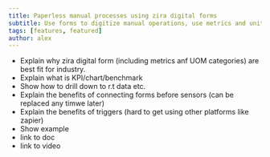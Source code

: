 ```yaml
---
title: Paperless manual processes using zira digital forms
subtitle: Use forms to digitize manual operations, use metrics and unit of measures in order to trigger alerts and visualize your data
tags: [features, featured]
author: alex
---
```

- Explain why zira digital form (including metrics anf UOM categories) are best fit for industry. 
- Explain what is KPI/chart/benchmark
- Show how to drill down to r.t data etc.
- Explain the benefits of connecting forms before sensors (can be replaced any timwe later)
- Explain the benefits of triggers (hard to get using other platforms like zapier)
- Show example
- link to doc
- link to video